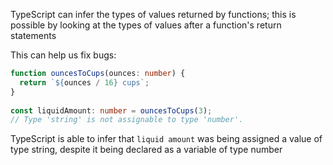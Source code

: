 TypeScript can infer the types of values returned by functions; this is possible by looking at the types of values after a function's return statements

This can help us fix bugs:

``` typescript
function ouncesToCups(ounces: number) {
  return `${ounces / 16} cups`;
}
 
const liquidAmount: number = ouncesToCups(3);
// Type 'string' is not assignable to type 'number'.
```

TypeScript is able to infer that ```liquid amount``` was being assigned a value of type string, despite it being declared as a variable of type number